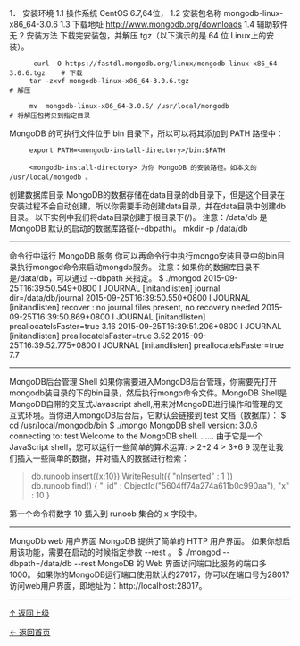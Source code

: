 
1．	安装环境
  1.1	操作系统
    CentOS 6.7,64位，
  1.2	安装包名称
    mongodb-linux-x86_64-3.0.6
  1.3	下载地址
     http://www.mongodb.org/downloads
  1.4	辅助软件
    无
2.安装方法
    下载完安装包，并解压 tgz（以下演示的是 64 位 Linux上的安装）。
    
          curl -O https://fastdl.mongodb.org/linux/mongodb-linux-x86_64-3.0.6.tgz    # 下载
         tar -zxvf mongodb-linux-x86_64-3.0.6.tgz                                   # 解压

         mv  mongodb-linux-x86_64-3.0.6/ /usr/local/mongodb                         # 将解压包拷贝到指定目录
 MongoDB 的可执行文件位于 bin 目录下，所以可以将其添加到 PATH 路径中：
 
         export PATH=<mongodb-install-directory>/bin:$PATH
      
         <mongodb-install-directory> 为你 MongoDB 的安装路径。如本文的 /usr/local/mongodb 。
创建数据库目录
MongoDB的数据存储在data目录的db目录下，但是这个目录在安装过程不会自动创建，所以你需要手动创建data目录，并在data目录中创建db目录。
以下实例中我们将data目录创建于根目录下(/)。
注意：/data/db 是 MongoDB 默认的启动的数据库路径(--dbpath)。
          mkdir -p /data/db

________________________________________
命令行中运行 MongoDB 服务
你可以再命令行中执行mongo安装目录中的bin目录执行mongod命令来启动mongdb服务。
注意：如果你的数据库目录不是/data/db，可以通过 --dbpath 来指定。
        $ ./mongod
2015-09-25T16:39:50.549+0800 I JOURNAL  [initandlisten] journal dir=/data/db/journal
2015-09-25T16:39:50.550+0800 I JOURNAL  [initandlisten] recover : no journal files present, no recovery needed
2015-09-25T16:39:50.869+0800 I JOURNAL  [initandlisten] preallocateIsFaster=true 3.16
2015-09-25T16:39:51.206+0800 I JOURNAL  [initandlisten] preallocateIsFaster=true 3.52
2015-09-25T16:39:52.775+0800 I JOURNAL  [initandlisten] preallocateIsFaster=true 7.7

________________________________________
MongoDB后台管理 Shell
如果你需要进入MongoDB后台管理，你需要先打开mongodb装目录的下的bin目录，然后执行mongo命令文件。MongoDB Shell是MongoDB自带的交互式Javascript shell,用来对MongoDB进行操作和管理的交互式环境。当你进入mongoDB后台后，它默认会链接到 test 文档（数据库）：
    $ cd /usr/local/mongodb/bin
    $ ./mongo
      MongoDB shell version: 3.0.6
      connecting to: test
      Welcome to the MongoDB shell.
        ……
由于它是一个JavaScript shell，您可以运行一些简单的算术运算:
    > 2+2
      4
    > 3+6
      9
现在让我们插入一些简单的数据，并对插入的数据进行检索：
> db.runoob.insert({x:10})
WriteResult({ "nInserted" : 1 })
> db.runoob.find()
{ "_id" : ObjectId("5604ff74a274a611b0c990aa"), "x" : 10 }
>
第一个命令将数字 10 插入到 runoob 集合的 x 字段中。

________________________________________
MongoDb web 用户界面
MongoDB 提供了简单的 HTTP 用户界面。 如果你想启用该功能，需要在启动的时候指定参数 --rest 。
$ ./mongod --dbpath=/data/db --rest
MongoDB 的 Web 界面访问端口比服务的端口多1000。
如果你的MongoDB运行端口使用默认的27017，你可以在端口号为28017访问web用户界面，即地址为：http://localhost:28017。
 





----
[↑ 返回上级](https://github.com/asin929/linux-software/blob/master/Database/Database.md)

[← 返回首页](https://github.com/asin929/linux-software)
